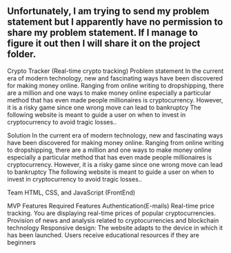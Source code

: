 ## Unfortunately, I am trying to send my problem statement but I apparently have no permission to share my problem statement. If I manage to figure it out then I will share it on the project folder.


Crypto Tracker (Real-time crypto tracking)
Problem statement
In the current era of modern technology, new and fascinating ways have been discovered for making money online. Ranging from online writing to dropshipping, there are a million and one ways to make money online especially a particular method that has even made people millionaires is cryptocurrency. However, it is a risky game since one wrong move can lead to bankruptcy The following website is meant to guide a user on when to invest in cryptocurrency to avoid tragic losses.. 

Solution
In the current era of modern technology, new and fascinating ways have been discovered for making money online. Ranging from online writing to dropshipping, there are a million and one ways to make money online especially a particular method that has even made people millionaires is cryptocurrency. However, it is a risky game since one wrong move can lead to bankruptcy The following website is meant to guide a user on when to invest in cryptocurrency to avoid tragic losses.. 

Team
HTML, CSS, and JavaScript (FrontEnd)

MVP Features
Required Features
Authentication(E-mails)
Real-time price tracking. You are displaying real-time prices of popular cryptocurrencies.
Provision of news and analysis related to cryptocurrencies and blockchain technology
Responsive design: The website adapts to the device in which it has been launched.
Users receive educational resources if they are beginners


